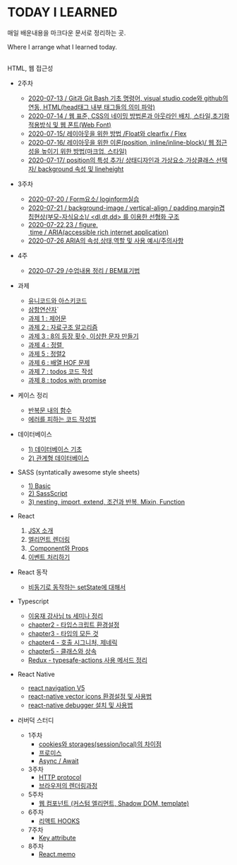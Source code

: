 #  TODAY I LEARNED

매일 배운내용을 마크다운 문서로 정리하는 곳.

Where I arrange what I learned today.



## 

HTML, 웹 접근성

* 2주차
  * <a href="./2ndweek/2020-07-13.md">2020-07-13 / Git과 Git Bash 기초 명령어,  visual studio code와 github의 연동,  HTML(head태그 내부 태그들의 의미 파악)</a>
  * <a href="./2ndweek/2020-07-14.md">2020-07-14 / 웹 표준, CSS의 네이밍 방법론과 아웃라인 배치, 스타일,초기화 적용방식 및 웹 폰트(Web Font)</a>
  * <a href="./2ndweek/2020-07-15.md">2020-07-15/ 레이아웃을 위한 방법 /Float와 clearfix / Flex</a>
  * <a href="./2ndweek/2020-07-16.md">2020-07-16/ 레이아웃을 위한 이론(position, inline/inline-block)/ 웹 접근성을 높이기 위한 방법(마크업, 스타일)</a>
  * <a href="./2ndweek/2020-07-17.md">2020-07-17/ position의 특성 추가/ 상태디자인과 가상요소,가상클래스 선택자/ background 속성 및 lineheight</a>
* 3주차
  * <a href="./2ndweek/2020-07-20.md">2020-07-20 / Form요소/ loginform실습</a>
  * <a href="./2ndweek/2020-07-21.md">2020-07-21 / background-image / vertical-align / padding,margin겹칩현상(부모-자식요소)/ <dl,dt,dd> 를 이용한 선형화 구조</a>
  * <a href="./2ndweek/2020-07-2223.md">2020-07-22,23 / figure,  time / ARIA(accessible rich internet application)</a>
  * <a href="./2ndweek/20200726ARIA.md">2020-07-26 ARIA의 속성,상태,역할 및 사용 예시/주의사항</a>
* 4주
  
  * <a href="./2ndweek/2020-07-29.md">2020-07-29 /수업내용 정리 / BEM표기법</a>
* 과제
  * <a href="./TIL/asciiandunicode.md">유니코드와 아스키코드</a>
  * <a href="./TIL/hw1.md">삼항연산자</a>`
  * <a href="./TIL/hw-control.md">과제 1 : 제어문</a>
  * <a href="./TIL/hw2.md">과제 2 : 자료구조 알고리즘</a>
  * <a href="./TIL/hw3.md">과제 3 : 8의 등장 횟수, 이상한 문자 만들기 </a>
  * <a href="./TIL/hw4.md">과제 4 : 정렬 </a>
  * <a href="./TIL/sorting2.md">과제 5 : 정렬2</a>
  * <a href="./TIL/HOF.md">과제 6 : 배열 HOF 문제</a>
  * <a href="./TIL/todosHw.md">과제 7 : todos 코드 작성</a>
  * <a href="./TIL/todowithPromise.md">과제 8 : todos with promise</a>
* 케이스 정리
  * <a href="./TIL/classwithloop.md">반복문 내의 함수</a>
  * <a href="./TIL/badpattern.md">에러를 피하는 코드 작성법</a>
* 데이터베이스
  * <a href="./TIL/database1.md">1) 데이터베이스 기초</a>
  * <a href="./TIL/database2.md">2) 관계형 데이터베이스</a>
* SASS (syntatically awesome style sheets)
  * <a href="./TIL/sass1.md">1) Basic</a>
  * <a href="./TIL/sass2.md">2) SassScript</a>
  * <a href="./TIL/sass3.md">3) nesting, import, extend, 조건과 반복, Mixin, Function</a>
* React
  1. <a href="./TIL/React1.md"> JSX 소개 </a>
  2. <a href="./TIL/React2.md"> 엘리먼트 렌더링</a>
  3. <a href="./TIL/React3.md"> Component와 Props</a>
  4. <a href="./TIL/React4.md"> 이벤트 처리하기</a>
* React 동작
  * <a href="./TIL/stateandSetState.md">비동기로 동작하는 setState에 대해서</a>
* Typescript
  * <a href="./TIL/ts-content.md">이웅재 강사님 ts 세미나 정리</a>
  * <a href="./TIL/ts-2.md">chapter2 - 타입스크립트 환경설정</a>
  * <a href="./TIL/ts-3.md">chapter3 - 타입의 모든 것</a>
  * <a href="./TIL/ts-4.md">chapter4 - 호출 시그니처, 제네릭</a>
  * <a href="./TIL/ts-5.md">chapter5 - 클래스와 상속</a>
  * <a href="./TIL/typesafe-actions.md">Redux - typesafe-actions 사용 메서드 정리</a>
* React Native
  * <a href="./TIL/React-navigation-type-checking.md">react navigation V5</a>
  * <a href="./TIL/React-native-vector-icons.md">react-native vector icons 환경설정 및 사용법</a>
  * <a href="./TIL/rn-debugger.md">react-native debugger 설치 및 사용법</a>
* 러버덕 스터디

  * 1주차
    * <a href="./TIL/HTTPcookieandStorage.md">cookies와 storages(session/local)의 차이점</a>
  	* <a href="./TIL/Promise.md">프로미스</a>
    * <a href="./TIL/AsyncAwait.md">Async / Await</a>
  * 3주차
    * <a href="./TIL/web-protocol.md">HTTP protocol</a>
    * <a href="./TIL/browserrenderingProcess.md">브라우저의 렌더링과정</a>
  * 5주차
    * <a href="./TIL/Web Component.md">웹 컴포넌트 (커스텀 엘리먼트, Shadow DOM, template)</a>
  * 6주차
    * <a href="./TIL/react-hooks.md">리액트 HOOKS</a>
  * 7주차
    * <a href="./TIL/List & Key.md">Key attribute</a>
  * 8주차
    * <a href="./TIL/Reactmemo.md">React.memo</a>
